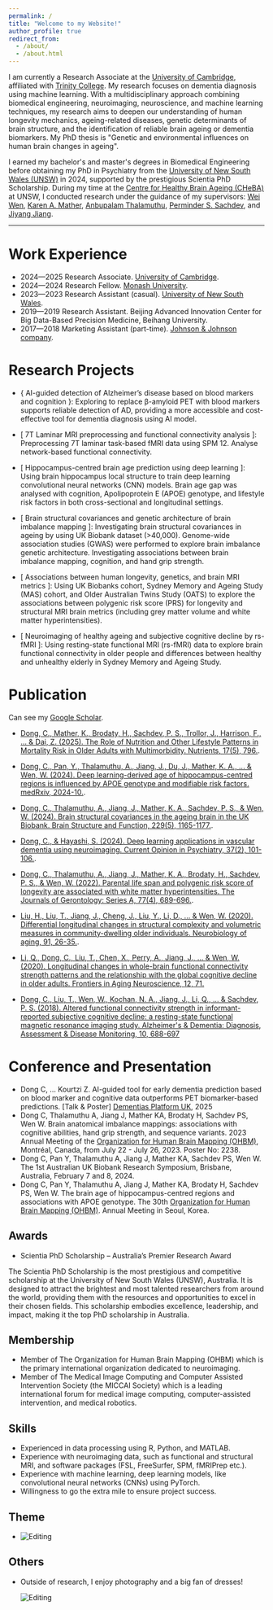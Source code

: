 ```yaml
---
permalink: /
title: "Welcome to my Website!"
author_profile: true
redirect_from: 
  - /about/
  - /about.html
---
```


I am currently a Research Associate at the [University of Cambridge](https://www.psychol.cam.ac.uk/), affiliated with [Trinity College](https://www.trin.cam.ac.uk/). My research focuses on dementia diagnosis using machine learning. With a multidisciplinary approach combining biomedical engineering, neuroimaging, neuroscience, and machine learning techniques, my research aims to deepen our understanding of human longevity mechanics, ageing-related diseases, genetic determinants of brain structure, and the identification of reliable brain ageing or dementia biomarkers. My PhD thesis is "Genetic and environmental influences on human brain changes in ageing".

I earned my bachelor's and master's degrees in Biomedical Engineering before obtaining my PhD in Psychiatry from the [University of New South Wales (UNSW)](https://www.cheba.unsw.edu.au/news/human-longevity-associated-brain-white-matter-hyperintensities) in 2024, supported by the prestigious Scientia PhD Scholarship. During my time at the [Centre for Healthy Brain Ageing (CHeBA)](https://www.cheba.unsw.edu.au/blog/chao-dong-meet-our-researcher-series) at UNSW, I conducted research under the guidance of my supervisors: [Wei Wen](https://scholar.google.com.au/citations?user=j-m4_E8AAAAJ&hl=en), [Karen A. Mather](https://scholar.google.com.au/citations?user=yQurwtYAAAAJ&hl=en), [Anbupalam Thalamuthu](https://scholar.google.com.au/citations?user=QPcKQVMAAAAJ&hl=en), [Perminder S. Sachdev](https://scholar.google.com.au/citations?user=joXgLDoAAAAJ&hl=en), and [Jiyang Jiang](https://scholar.google.com.au/citations?user=rLJeyIIAAAAJ&hl=en&oi=ao).

------


Work Experience
======
* 2024—2025 Research Associate. [University of Cambridge](https://www.psychol.cam.ac.uk/).
* 2024—2024 Research Fellow. [Monash University](https://www.monash.edu/medicine).
* 2023—2023 Research Assistant (casual). [University of New South Wales](https://www.cheba.unsw.edu.au/).
* 2019—2019 Research Assistant. Beijing Advanced Innovation Center for Big Data-Based Precision Medicine, Beihang University.
* 2017—2018 Marketing Assistant (part-time). [Johnson & Johnson company](https://www.jnj.com/).

Research Projects
======
* { AI-guided detection of Alzheimer’s disease based on blood markers and cognition }: Exploring to replace β-amyloid PET with blood markers supports reliable detection of AD, providing a more accessible and cost-effective tool for dementia diagnosis using AI model.
  
* [ 7T Laminar MRI preprocessing and functional connectivity analysis ]: Preprocessing  7T laminar task-based fMRI data using SPM 12. Analyse network-based functional connectivity.
  
* [ Hippocampus-centred brain age prediction using deep learning ]: Using brain hippocampus local structure to train deep learning convolutional neural networks (CNN) models. Brain age gap was analysed with cognition, Apolipoprotein E (APOE) genotype, and lifestyle risk factors in both cross-sectional and longitudinal settings.
  
* [ Brain structural covariances and genetic architecture of brain imbalance mapping ]: Investigating brain structural covariances in ageing by using UK Biobank dataset (>40,000). Genome-wide association studies (GWAS) were performed to explore brain imbalance genetic architecture. Investigating associations between brain imbalance mapping, cognition, and hand grip strength.
  
* [ Associations between human longevity, genetics, and brain MRI metrics ]: Using UK Biobanks cohort, Sydney Memory and Ageing Study (MAS) cohort, and Older Australian Twins Study (OATS) to explore the associations between polygenic risk score (PRS) for longevity and structural MRI brain metrics (including grey matter volume and white matter hyperintensities).
  
* [ Neuroimaging of healthy ageing and subjective cognitive decline by rs-fMRI ]: Using resting-state functional MRI (rs-fMRI) data to explore brain functional connectivity in older people and differences between healthy and unhealthy elderly in Sydney Memory and Ageing Study.


Publication
======
Can see my [Google Scholar](https://scholar.google.com.au/citations?user=LqtS59sAAAAJ&hl=en).

* [Dong, C., Mather, K., Brodaty, H., Sachdev, P. S., Trollor, J., Harrison, F., ... & Dai, Z. (2025). The Role of Nutrition and Other Lifestyle Patterns in Mortality Risk in Older Adults with Multimorbidity. Nutrients, 17(5), 796.](https://www.mdpi.com/2072-6643/17/5/796).

* [Dong, C., Pan, Y., Thalamuthu, A., Jiang, J., Du, J., Mather, K. A., ... & Wen, W. (2024). Deep learning-derived age of hippocampus-centred regions is influenced by APOE genotype and modifiable risk factors. medRxiv, 2024-10.](https://www.medrxiv.org/content/10.1101/2024.10.27.24316212v1).

* [Dong, C., Thalamuthu, A., Jiang, J., Mather, K. A., Sachdev, P. S., & Wen, W. (2024). Brain structural covariances in the ageing brain in the UK Biobank. Brain Structure and Function, 229(5), 1165-1177.](https://link.springer.com/article/10.1007/s00429-024-02794-4).

* [Dong, C., & Hayashi, S. (2024). Deep learning applications in vascular dementia using neuroimaging. Current Opinion in Psychiatry, 37(2), 101-106.](https://journals.lww.com/co-psychiatry/abstract/2024/03000/deep_learning_applications_in_vascular_dementia.8.aspx).

* [Dong, C., Thalamuthu, A., Jiang, J., Mather, K. A., Brodaty, H., Sachdev, P. S., & Wen, W. (2022). Parental life span and polygenic risk score of longevity are associated with white matter hyperintensities. The Journals of Gerontology: Series A, 77(4), 689-696.](https://academic.oup.com/biomedgerontology/article/77/4/689/6409172?login=false).

* [Liu, H., Liu, T., Jiang, J., Cheng, J., Liu, Y., Li, D., ... & Wen, W. (2020). Differential longitudinal changes in structural complexity and volumetric measures in community-dwelling older individuals. Neurobiology of aging, 91, 26-35.](https://www.sciencedirect.com/science/article/abs/pii/S0197458020300567?via%3Dihub).

* [Li, Q., Dong, C., Liu, T., Chen, X., Perry, A., Jiang, J., ... & Wen, W. (2020). Longitudinal changes in whole-brain functional connectivity strength patterns and the relationship with the global cognitive decline in older adults. Frontiers in Aging Neuroscience, 12, 71.](https://www.frontiersin.org/journals/aging-neuroscience/articles/10.3389/fnagi.2020.00071/full)

* [Dong, C., Liu, T., Wen, W., Kochan, N. A., Jiang, J., Li, Q., ... & Sachdev, P. S. (2018). Altered functional connectivity strength in informant-reported subjective cognitive decline: a resting-state functional magnetic resonance imaging study. Alzheimer's & Dementia: Diagnosis, Assessment & Disease Monitoring, 10, 688-697](https://www.sciencedirect.com/science/article/pii/S2352872918300630)
 

Conference and Presentation
======
* Dong C, … Kourtzi Z. AI-guided tool for early dementia prediction based on blood marker and cognitive data outperforms PET biomarker-based predictions. [Talk & Poster] [Dementias Platform UK](https://www.dementiasplatform.uk/), 2025
* Dong C, Thalamuthu A, Jiang J, Mather KA, Brodaty H, Sachdev PS, Wen W. Brain anatomical imbalance mappings: associations with cognitive abilities, hand grip strength, and sequence variants. 2023 Annual Meeting of the [Organization for Human Brain Mapping (OHBM)](https://www.humanbrainmapping.org/i4a/pages/index.cfm?pageid=1), Montréal, Canada, from July 22 - July 26, 2023. Poster No: 2238.
* Dong C, Pan Y, Thalamuthu A, Jiang J, Mather KA, Sachdev PS, Wen W. The 1st Australian UK Biobank Research Symposium, Brisbane, Australia, February 7 and 8, 2024.
* Dong C, Pan Y, Thalamuthu A, Jiang J, Mather KA, Brodaty H, Sachdev PS, Wen W. The brain age of hippocampus-centred regions and associations with APOE genotype. The 30th [Organization for Human Brain Mapping (OHBM)](https://www.humanbrainmapping.org/i4a/pages/index.cfm?pageid=1). Annual Meeting in Seoul, Korea.

Awards
------
* Scientia PhD Scholarship – Australia’s Premier Research Award
  
The Scientia PhD Scholarship is the most prestigious and competitive scholarship at the University of New South Wales (UNSW), Australia. It is designed to attract the brightest and most talented researchers from around the world, providing them with the resources and opportunities to excel in their chosen fields. This scholarship embodies excellence, leadership, and impact, making it the top PhD scholarship in Australia.

Membership
------
* Member of The Organization for Human Brain Mapping (OHBM) which is the primary international organization dedicated to neuroimaging.
* Member of The Medical Image Computing and Computer Assisted Intervention Society (the MICCAI Society) which is a leading international forum for medical image computing, computer-assisted intervention, and medical robotics.

Skills
------
*	Experienced in data processing using R, Python, and MATLAB.
*	Experience with neuroimaging data, such as functional and structural MRI, and software packages (FSL, FreeSurfer, SPM, fMRIPrep etc.).
*	Experience with machine learning, deep learning models, like convolutional neural networks (CNNs) using PyTorch.
*	Willingness to go the extra mile to ensure project success.

Theme
------
 * ![Editing](./images/thesis.png)

Others
------
* Outside of research, I enjoy photography and a big fan of dresses!
  
  ![Editing](./images/Chao_black_01_new_01.jpg)

 





